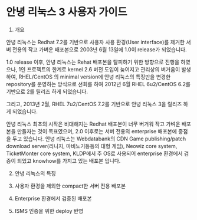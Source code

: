 안녕 리눅스 3 사용자 가이드
=======

1. 개요

안녕 리눅스는 Redhat 7.2를 기반으로 사용자 사용 환경(User interface)를 제거한 서버 전용의 작고 가벼운 배포본으로 2003년 6월 13일에 1.0이 release가 되었습니다.

1.0 release 이후, 안녕 리눅스는 Rehat 배포본을 탈피하기 위한 방향으로 진행을 하였으나, 1인 프로젝트의 한계로 kernel 2.6 버전 도입이 늦어지고 관리상의 버거움이 발생하여, RHEL/CentOS 의 minimal version에 안녕 리눅스의 특징만을 변경한 repository를 운영하는 방식으로 선회를 하여 2012년 6월 RHEL 6u2/CentOS 6.2를 기반으로 2를 릴리즈 하게 되었습니다.

그리고, 2013년 2월, RHEL 7u2/CentOS 7.2를 기반으로 안녕 리눅스 3을 릴리즈 하게 되었습니다.

안녕 리눅스 최초의 시작은 비대해지는 Redhat 배포본이 너무 버거워 작고 가벼운 배포본을 만들자는 것이 목표였으며, 2.0 이후로는 서버 전용의 enterprise 배포본에 중점을 두고 있습니다. 안녕 리눅스는 Webdatabank의 CDN Game publishing/patch download server(리니지, 마비노기등등의 대형 게임), Neowiz core system, TicketMonter core system, KLDP에서 주 OS로 사용되어 enterprise 환경에서 검증이 되었고 knowhow를 가지고 있는 배포본 입니다.

2. 안녕 리눅스의 특징


1.	사용자 환경을 제외한 compact한 서버 전용 배포본
2.	Enterprise 환경에서 검증된 배포본
3.	ISMS 인증을 위한 deploy 반영
